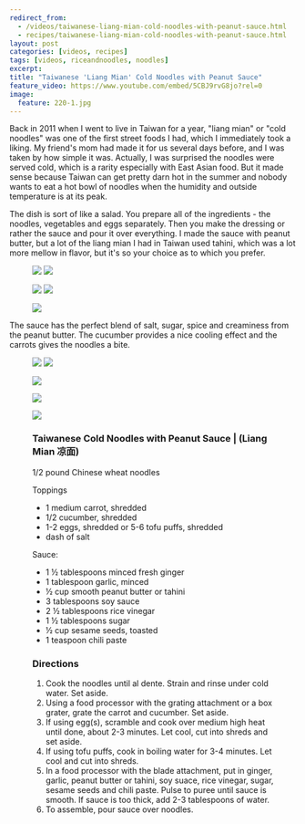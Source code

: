 ```yaml
---
redirect_from: 
  - /videos/taiwanese-liang-mian-cold-noodles-with-peanut-sauce.html
  - recipes/taiwanese-liang-mian-cold-noodles-with-peanut-sauce.html
layout: post
categories: [videos, recipes]
tags: [videos, riceandnoodles, noodles]
excerpt: 
title: "Taiwanese 'Liang Mian' Cold Noodles with Peanut Sauce"
feature_video: https://www.youtube.com/embed/5CBJ9rvG8jo?rel=0
image:
  feature: 220-1.jpg
---
```


Back in 2011 when I went to live in Taiwan for a year, "liang mian" or "cold noodles" was one of the first street foods I had, which I immediately took a liking.  My friend's mom had made it for us several days before, and I was taken by how simple it was.  Actually, I was surprised the noodles were served cold, which is a rarity especially with East Asian food.  But it made sense because Taiwan can get pretty darn hot in the summer and nobody wants to eat a hot bowl of noodles when the humidity and outside temperature is at its peak.

The dish is sort of like a salad.  You prepare all of the ingredients - the noodles, vegetables and eggs separately.  Then you make the dressing or rather the sauce and pour it over everything.  I made the sauce with peanut butter, but a lot of the liang mian I had in Taiwan used tahini, which was a lot more mellow in flavor, but it's so your choice as to which you prefer.

<figure class="half">
    <img src="/images/220-3.jpg">
    <img src="/images/220-5.jpg">
</figure>

<figure class="half">
<img src="/images/220-4.jpg">
<img src="/images/220-6.jpg">
</figure>

<figure>
    <img src="/images/220-8.jpg">
</figure>

The sauce has the perfect blend of salt, sugar, spice and creaminess from the peanut butter.  The cucumber provides a nice cooling effect and the carrots gives the noodles a bite.

<figure class="half">
<img src="/images/220-9.jpg">
<img src="/images/220-10.jpg">
</figure>

<figure>
    <img src="/images/220-11.jpg">
</figure>
<figure>
    <img src="/images/220-12.jpg">
</figure>

<figure>
    <img src="/images/220-13.jpg">
</figure>

<figure class="ingredients" markdown="1">

### Taiwanese Cold Noodles with Peanut Sauce |  (Liang Mian 凉面) 

1/2 pound Chinese wheat noodles

Toppings

- 1 medium carrot, shredded
- 1/2 cucumber, shredded
- 1-2 eggs, shredded or 5-6 tofu puffs, shredded
- dash of salt

Sauce:

- 1 ½ tablespoons minced fresh ginger
- 1 tablespoon garlic, minced
- ½ cup smooth peanut butter or tahini
- 3 tablespoons soy sauce
- 2 ½ tablespoons rice vinegar
- 1 ½ tablespoons sugar
- ½ cup sesame seeds, toasted
- 1 teaspoon chili paste
</figure>

<figure class="directions" markdown="1">

### Directions

1. Cook the noodles until al dente.  Strain and rinse under cold water.  Set aside.
2. Using a food processor with the grating attachment or a box grater, grate the carrot and cucumber.  Set aside.
3. If using egg(s), scramble and cook over medium high heat until done, about 2-3 minutes.  Let cool, cut into shreds and set aside.
4.  If using tofu puffs, cook in boiling water for 3-4 minutes. Let cool and cut into shreds. 
5. In a food processor with the blade attachment, put in ginger, garlic, peanut butter or tahini, soy suace, rice vinegar, sugar, sesame seeds and chili paste.  Pulse to puree until sauce is smooth.  If sauce is too thick, add 2-3 tablespoons of water.
6. To assemble, pour sauce over noodles.



</figure>